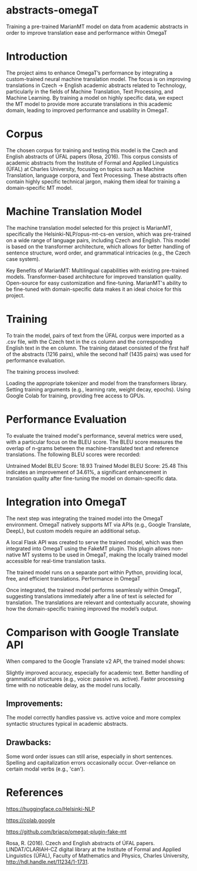# abstracts-omegaT
Training a pre-trained MarianMT model on data from academic abstracts in order to improve translation ease and performance within OmegaT

# Introduction

The project aims to enhance OmegaT’s performance by integrating a custom-trained neural machine translation model. The focus is on improving translations in Czech → English academic abstracts related to Technology, particularly in the fields of Machine Translation, Text Processing, and Machine Learning. By training a model on highly specific data, we expect the MT model to provide more accurate translations in this academic domain, leading to improved performance and usability in OmegaT.

# Corpus

The chosen corpus for training and testing this model is the Czech and English abstracts of ÚFAL papers (Rosa, 2016). This corpus consists of academic abstracts from the Institute of Formal and Applied Linguistics (ÚFAL) at Charles University, focusing on topics such as Machine Translation, language corpora, and Text Processing. These abstracts often contain highly specific technical jargon, making them ideal for training a domain-specific MT model.

# Machine Translation Model

The machine translation model selected for this project is MarianMT, specifically the Helsinki-NLP/opus-mt-cs-en version, which was pre-trained on a wide range of language pairs, including Czech and English. This model is based on the transformer architecture, which allows for better handling of sentence structure, word order, and grammatical intricacies (e.g., the Czech case system).

Key Benefits of MarianMT:
Multilingual capabilities with existing pre-trained models.
Transformer-based architecture for improved translation quality.
Open-source for easy customization and fine-tuning.
MarianMT's ability to be fine-tuned with domain-specific data makes it an ideal choice for this project.

# Training

To train the model, pairs of text from the ÚFAL corpus were imported as a .csv file, with the Czech text in the cs column and the corresponding English text in the en column. The training dataset consisted of the first half of the abstracts (1216 pairs), while the second half (1435 pairs) was used for performance evaluation.

The training process involved:

Loading the appropriate tokenizer and model from the transformers library.
Setting training arguments (e.g., learning rate, weight decay, epochs).
Using Google Colab for training, providing free access to GPUs.

# Performance Evaluation

To evaluate the trained model's performance, several metrics were used, with a particular focus on the BLEU score. The BLEU score measures the overlap of n-grams between the machine-translated text and reference translations. The following BLEU scores were recorded:

Untrained Model BLEU Score: 18.93
Trained Model BLEU Score: 25.48
This indicates an improvement of 34.61%, a significant enhancement in translation quality after fine-tuning the model on domain-specific data.

# Integration into OmegaT

The next step was integrating the trained model into the OmegaT environment. OmegaT natively supports MT via APIs (e.g., Google Translate, DeepL), but custom models require an additional setup.

A local Flask API was created to serve the trained model, which was then integrated into OmegaT using the FakeMT plugin. This plugin allows non-native MT systems to be used in OmegaT, making the locally trained model accessible for real-time translation tasks.

The trained model runs on a separate port within Python, providing local, free, and efficient translations.
Performance in OmegaT

Once integrated, the trained model performs seamlessly within OmegaT, suggesting translations immediately after a line of text is selected for translation. The translations are relevant and contextually accurate, showing how the domain-specific training improved the model’s output.

# Comparison with Google Translate API
When compared to the Google Translate v2 API, the trained model shows:

Slightly improved accuracy, especially for academic text.
Better handling of grammatical structures (e.g., voice: passive vs. active).
Faster processing time with no noticeable delay, as the model runs locally.

## Improvements:

The model correctly handles passive vs. active voice and more complex syntactic structures typical in academic abstracts.


## Drawbacks:

Some word order issues can still arise, especially in short sentences.
Spelling and capitalization errors occasionally occur.
Over-reliance on certain modal verbs (e.g., 'can').

# References

https://huggingface.co/Helsinki-NLP

https://colab.google

https://github.com/briacp/omegat-plugin-fake-mt



Rosa, R. (2016). Czech and English abstracts of ÚFAL papers. LINDAT/CLARIAH-CZ digital library at the Institute of Formal and Applied Linguistics (ÚFAL), Faculty of Mathematics and Physics, Charles University, http://hdl.handle.net/11234/1-1731.
